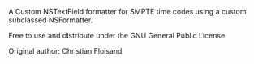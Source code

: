 A Custom NSTextField formatter for SMPTE time codes using a custom subclassed NSFormatter.  

Free to use and distribute under the GNU General Public License.  

Original author: Christian Floisand

